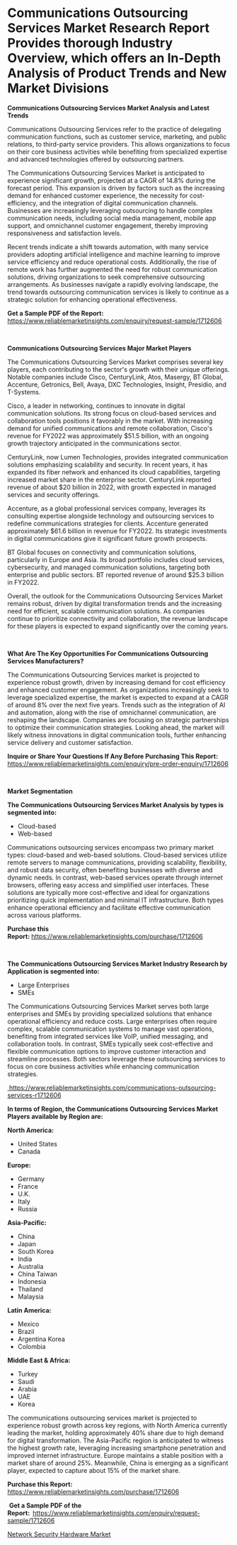 <p><h1>Communications Outsourcing Services Market Research Report Provides thorough Industry Overview, which offers an In-Depth Analysis of Product Trends and New Market Divisions</h1></p><p><strong>Communications Outsourcing Services Market Analysis and Latest Trends</strong></p>
<p><p>Communications Outsourcing Services refer to the practice of delegating communication functions, such as customer service, marketing, and public relations, to third-party service providers. This allows organizations to focus on their core business activities while benefiting from specialized expertise and advanced technologies offered by outsourcing partners. </p><p>The Communications Outsourcing Services Market is anticipated to experience significant growth, projected at a CAGR of 14.8% during the forecast period. This expansion is driven by factors such as the increasing demand for enhanced customer experience, the necessity for cost-efficiency, and the integration of digital communication channels. Businesses are increasingly leveraging outsourcing to handle complex communication needs, including social media management, mobile app support, and omnichannel customer engagement, thereby improving responsiveness and satisfaction levels.</p><p>Recent trends indicate a shift towards automation, with many service providers adopting artificial intelligence and machine learning to improve service efficiency and reduce operational costs. Additionally, the rise of remote work has further augmented the need for robust communication solutions, driving organizations to seek comprehensive outsourcing arrangements. As businesses navigate a rapidly evolving landscape, the trend towards outsourcing communication services is likely to continue as a strategic solution for enhancing operational effectiveness.</p></p>
<p><strong>Get a Sample PDF of the Report:&nbsp;</strong> <a href="https://www.reliablemarketinsights.com/enquiry/request-sample/1712606?utm_campaign=1937&utm_medium=2&utm_source=Github&utm_content=ia&utm_term=11012025&utm_id=communications-outsourcing-services">https://www.reliablemarketinsights.com/enquiry/request-sample/1712606</a></p>
<p>&nbsp;</p>
<p><strong>Communications Outsourcing Services Major Market Players</strong></p>
<p><p>The Communications Outsourcing Services Market comprises several key players, each contributing to the sector's growth with their unique offerings. Notable companies include Cisco, CenturyLink, Atos, Masergy, BT Global, Accenture, Getronics, Bell, Avaya, DXC Technologies, Insight, Presidio, and T-Systems.</p><p>Cisco, a leader in networking, continues to innovate in digital communication solutions. Its strong focus on cloud-based services and collaboration tools positions it favorably in the market. With increasing demand for unified communications and remote collaboration, Cisco's revenue for FY2022 was approximately $51.5 billion, with an ongoing growth trajectory anticipated in the communications sector.</p><p>CenturyLink, now Lumen Technologies, provides integrated communication solutions emphasizing scalability and security. In recent years, it has expanded its fiber network and enhanced its cloud capabilities, targeting increased market share in the enterprise sector. CenturyLink reported revenue of about $20 billion in 2022, with growth expected in managed services and security offerings.</p><p>Accenture, as a global professional services company, leverages its consulting expertise alongside technology and outsourcing services to redefine communications strategies for clients. Accenture generated approximately $61.6 billion in revenue for FY2022. Its strategic investments in digital communications give it significant future growth prospects.</p><p>BT Global focuses on connectivity and communication solutions, particularly in Europe and Asia. Its broad portfolio includes cloud services, cybersecurity, and managed communication solutions, targeting both enterprise and public sectors. BT reported revenue of around $25.3 billion in FY2022.</p><p>Overall, the outlook for the Communications Outsourcing Services Market remains robust, driven by digital transformation trends and the increasing need for efficient, scalable communication solutions. As companies continue to prioritize connectivity and collaboration, the revenue landscape for these players is expected to expand significantly over the coming years.</p></p>
<p>&nbsp;</p>
<p><strong>What Are The Key Opportunities For Communications Outsourcing Services Manufacturers?</strong></p>
<p><p>The Communications Outsourcing Services market is projected to experience robust growth, driven by increasing demand for cost efficiency and enhanced customer engagement. As organizations increasingly seek to leverage specialized expertise, the market is expected to expand at a CAGR of around 8% over the next five years. Trends such as the integration of AI and automation, along with the rise of omnichannel communication, are reshaping the landscape. Companies are focusing on strategic partnerships to optimize their communication strategies. Looking ahead, the market will likely witness innovations in digital communication tools, further enhancing service delivery and customer satisfaction.</p></p>
<p><strong>Inquire or Share Your Questions If Any Before Purchasing This Report:</strong> <a href="https://www.reliablemarketinsights.com/enquiry/pre-order-enquiry/1712606?utm_campaign=1937&utm_medium=2&utm_source=Github&utm_content=ia&utm_term=11012025&utm_id=communications-outsourcing-services">https://www.reliablemarketinsights.com/enquiry/pre-order-enquiry/1712606</a></p>
<p>&nbsp;</p>
<p><strong>Market Segmentation</strong></p>
<p><strong>The Communications Outsourcing Services Market Analysis by types is segmented into:</strong></p>
<p><ul><li>Cloud-based</li><li>Web-based</li></ul></p>
<p><p>Communications outsourcing services encompass two primary market types: cloud-based and web-based solutions. Cloud-based services utilize remote servers to manage communications, providing scalability, flexibility, and robust data security, often benefiting businesses with diverse and dynamic needs. In contrast, web-based services operate through internet browsers, offering easy access and simplified user interfaces. These solutions are typically more cost-effective and ideal for organizations prioritizing quick implementation and minimal IT infrastructure. Both types enhance operational efficiency and facilitate effective communication across various platforms.</p></p>
<p><strong>Purchase this Report:&nbsp;</strong><a href="https://www.reliablemarketinsights.com/purchase/1712606?utm_campaign=1937&utm_medium=2&utm_source=Github&utm_content=ia&utm_term=11012025&utm_id=communications-outsourcing-services">https://www.reliablemarketinsights.com/purchase/1712606</a></p>
<p>&nbsp;</p>
<p><strong>The Communications Outsourcing Services Market Industry Research by Application is segmented into:</strong></p>
<p><ul><li>Large Enterprises</li><li>SMEs</li></ul></p>
<p><p>The Communications Outsourcing Services Market serves both large enterprises and SMEs by providing specialized solutions that enhance operational efficiency and reduce costs. Large enterprises often require complex, scalable communication systems to manage vast operations, benefiting from integrated services like VoIP, unified messaging, and collaboration tools. In contrast, SMEs typically seek cost-effective and flexible communication options to improve customer interaction and streamline processes. Both sectors leverage these outsourcing services to focus on core business activities while enhancing communication strategies.</p></p>
<p><a href="https://www.reliablemarketinsights.com/communications-outsourcing-services-r1712606?utm_campaign=1937&utm_medium=2&utm_source=Github&utm_content=ia&utm_term=11012025&utm_id=communications-outsourcing-services">&nbsp;https://www.reliablemarketinsights.com/communications-outsourcing-services-r1712606</a></p>
<p><strong>In terms of Region, the Communications Outsourcing Services Market Players available by Region are:</strong></p>
<p>
    <p> <strong> North America: </strong>
        <ul>
            <li>United States</li>
            <li>Canada</li>
        </ul>
        </p> 
    <p> <strong> Europe: </strong>
        <ul>
            <li>Germany</li>
            <li>France</li>
            <li>U.K.</li>
            <li>Italy</li>
            <li>Russia</li>
        </ul>
        </p> 
    <p> <strong> Asia-Pacific: </strong>
        <ul>
            <li>China</li>
            <li>Japan</li>
            <li>South Korea</li>
            <li>India</li>
            <li>Australia</li>
            <li>China Taiwan</li>
            <li>Indonesia</li>
            <li>Thailand</li>
            <li>Malaysia</li>
        </ul>
        </p> 
    <p> <strong> Latin America: </strong>
        <ul>
            <li>Mexico</li>
            <li>Brazil</li>
            <li>Argentina Korea</li>
            <li>Colombia</li>
        </ul>
        </p> 
    <p> <strong> Middle East & Africa: </strong>
        <ul>
            <li>Turkey</li>
            <li>Saudi</li>
            <li>Arabia</li>
            <li>UAE</li>
            <li>Korea</li>
        </ul>
    </p>
    </p>
<p><p>The communications outsourcing services market is projected to experience robust growth across key regions, with North America currently leading the market, holding approximately 40% share due to high demand for digital transformation. The Asia-Pacific region is anticipated to witness the highest growth rate, leveraging increasing smartphone penetration and improved internet infrastructure. Europe maintains a stable position with a market share of around 25%. Meanwhile, China is emerging as a significant player, expected to capture about 15% of the market share.</p></p>
<p><strong>Purchase this Report: </strong><a href="https://www.reliablemarketinsights.com/purchase/1712606?utm_campaign=1937&utm_medium=2&utm_source=Github&utm_content=ia&utm_term=11012025&utm_id=communications-outsourcing-services">https://www.reliablemarketinsights.com/purchase/1712606</a></p>
<p>&nbsp;<strong>Get a Sample PDF of the Report:&nbsp;&nbsp;</strong><a href="https://www.reliablemarketinsights.com/enquiry/request-sample/1712606?utm_campaign=1937&utm_medium=2&utm_source=Github&utm_content=ia&utm_term=11012025&utm_id=communications-outsourcing-services">https://www.reliablemarketinsights.com/enquiry/request-sample/1712606</a></p>
<p><strong></strong></p>
<p><p><a href="https://github.com/Krish2023na/Market-Research-Report-List-7/blob/main/network-security-hardware-market.md?utm_campaign=1937&utm_medium=2&utm_source=Github&utm_content=ia&utm_term=11012025&utm_id=communications-outsourcing-services">Network Security Hardware Market</a></p></p>